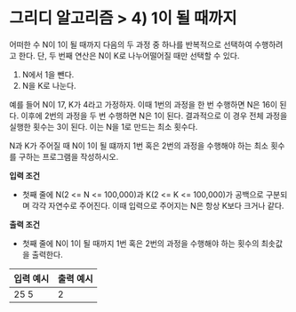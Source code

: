 # 그리디 알고리즘 > 4) 1이 될 때까지 

어떠한 수 N이 1이 될 때까지 다음의 두 과정 중 하나를 반복적으로 선택하여 수행하려고 한다. 단, 두 번째 연산은 N이 K로 나누어떨어질 때만 선택할 수 있다. 

1. N에서 1을 뺀다. 
2. N을 K로 나눈다. 

예를 들어 N이 17, K가 4라고 가정하자. 이때 1번의 과정을 한 번 수행하면 N은 16이 된다. 이후에 2번의 과정을 두 번 수행하면 N은 1이 된다. 결과적으로 이 경우 전체 과정을 실행한 횟수는 3이 된다. 이는 N을 1로 만드는 최소 횟수다. 

N과 K가 주어질 때 N이 1이 될 떄까지 1번 혹은 2번의 과정을 수행해야 하는 최소 횟수를 구하는 프로그램을 작성하시오. 

**입력 조건**
- 첫째 줄에 N(2 <= N <= 100,000)과 K(2 <= K <= 100,000)가 공백으로 구분되며 각각 자연수로 주어진다. 이때 입력으로 주어지는 N은 항상 K보다 크거나 같다. 

**출력 조건**
- 첫째 줄에 N이 1이 될 때까지 1번 혹은 2번의 과정을 수행해야 하는 횟수의 최솟값을 출력한다. 

|입력 예시|출력 예시|
|---|---|
|25 5|2|